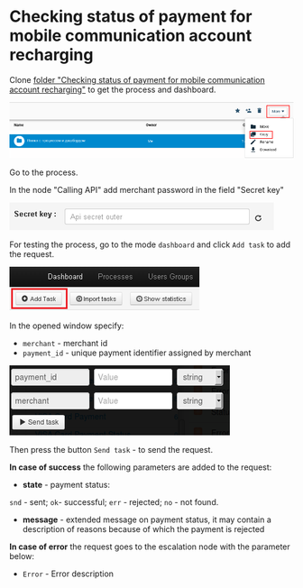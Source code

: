 # Checking status of payment for mobile communication account recharging

Clone [folder "Checking status of payment for mobile communication account recharging"](https://admin.corezoid.com/folder/conv/6081) to get the process and dashboard.

![](../img/copy_folder.png)

Go to the process.

In the node "Calling API" add merchant password in the field "Secret key"

![](../img/secret.png)

For testing the process, go to the mode `dashboard` and click `Add task` to add the request.

![](../img/mandrill_dashboard.png)

In the opened window specify:
*   `merchant` - merchant id
*   `payment_id` - unique payment identifier assigned by merchant

![](../img/check_mob.png)

Then press the button `Send task` - to send the request.

**In case of success** the following parameters are added to the request:

* **state** - payment status:

`snd` - sent; `ok`- successful; `err` - rejected; `no` - not found.

* **message** - extended message on payment status, it may contain a description of reasons because of which the payment is rejected

**In case of error** the request goes to the escalation node with the parameter below:
* `Error` - Error description
